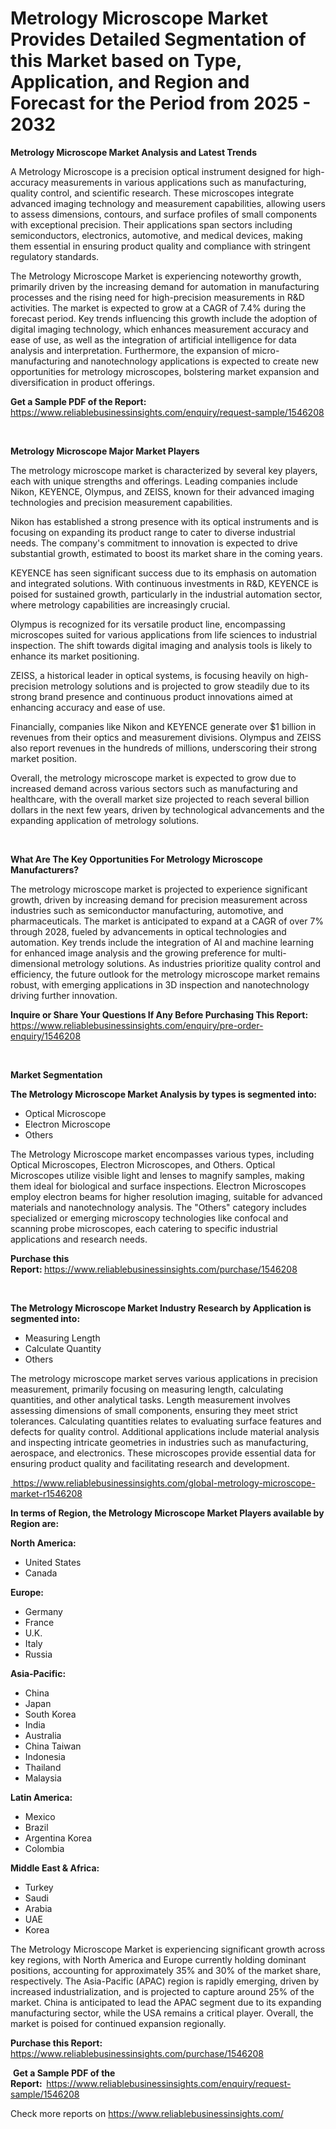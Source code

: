 <p><h1>Metrology Microscope Market Provides Detailed Segmentation of this Market based on Type, Application, and Region and Forecast for the Period from 2025 - 2032</h1></p><p><strong>Metrology Microscope Market Analysis and Latest Trends</strong></p>
<p><p>A Metrology Microscope is a precision optical instrument designed for high-accuracy measurements in various applications such as manufacturing, quality control, and scientific research. These microscopes integrate advanced imaging technology and measurement capabilities, allowing users to assess dimensions, contours, and surface profiles of small components with exceptional precision. Their applications span sectors including semiconductors, electronics, automotive, and medical devices, making them essential in ensuring product quality and compliance with stringent regulatory standards.</p><p>The Metrology Microscope Market is experiencing noteworthy growth, primarily driven by the increasing demand for automation in manufacturing processes and the rising need for high-precision measurements in R&D activities. The market is expected to grow at a CAGR of 7.4% during the forecast period. Key trends influencing this growth include the adoption of digital imaging technology, which enhances measurement accuracy and ease of use, as well as the integration of artificial intelligence for data analysis and interpretation. Furthermore, the expansion of micro-manufacturing and nanotechnology applications is expected to create new opportunities for metrology microscopes, bolstering market expansion and diversification in product offerings.</p></p>
<p><strong>Get a Sample PDF of the Report:&nbsp;</strong> <a href="https://www.reliablebusinessinsights.com/enquiry/request-sample/1546208?utm_campaign=3216&utm_medium=2&utm_source=Github&utm_content=ia&utm_term=08042025&utm_id=metrology-microscope">https://www.reliablebusinessinsights.com/enquiry/request-sample/1546208</a></p>
<p>&nbsp;</p>
<p><strong>Metrology Microscope Major Market Players</strong></p>
<p><p>The metrology microscope market is characterized by several key players, each with unique strengths and offerings. Leading companies include Nikon, KEYENCE, Olympus, and ZEISS, known for their advanced imaging technologies and precision measurement capabilities. </p><p>Nikon has established a strong presence with its optical instruments and is focusing on expanding its product range to cater to diverse industrial needs. The company's commitment to innovation is expected to drive substantial growth, estimated to boost its market share in the coming years.</p><p>KEYENCE has seen significant success due to its emphasis on automation and integrated solutions. With continuous investments in R&D, KEYENCE is poised for sustained growth, particularly in the industrial automation sector, where metrology capabilities are increasingly crucial. </p><p>Olympus is recognized for its versatile product line, encompassing microscopes suited for various applications from life sciences to industrial inspection. The shift towards digital imaging and analysis tools is likely to enhance its market positioning.</p><p>ZEISS, a historical leader in optical systems, is focusing heavily on high-precision metrology solutions and is projected to grow steadily due to its strong brand presence and continuous product innovations aimed at enhancing accuracy and ease of use.</p><p>Financially, companies like Nikon and KEYENCE generate over $1 billion in revenues from their optics and measurement divisions. Olympus and ZEISS also report revenues in the hundreds of millions, underscoring their strong market position. </p><p>Overall, the metrology microscope market is expected to grow due to increased demand across various sectors such as manufacturing and healthcare, with the overall market size projected to reach several billion dollars in the next few years, driven by technological advancements and the expanding application of metrology solutions.</p></p>
<p>&nbsp;</p>
<p><strong>What Are The Key Opportunities For Metrology Microscope Manufacturers?</strong></p>
<p><p>The metrology microscope market is projected to experience significant growth, driven by increasing demand for precision measurement across industries such as semiconductor manufacturing, automotive, and pharmaceuticals. The market is anticipated to expand at a CAGR of over 7% through 2028, fueled by advancements in optical technologies and automation. Key trends include the integration of AI and machine learning for enhanced image analysis and the growing preference for multi-dimensional metrology solutions. As industries prioritize quality control and efficiency, the future outlook for the metrology microscope market remains robust, with emerging applications in 3D inspection and nanotechnology driving further innovation.</p></p>
<p><strong>Inquire or Share Your Questions If Any Before Purchasing This Report:</strong> <a href="https://www.reliablebusinessinsights.com/enquiry/pre-order-enquiry/1546208?utm_campaign=3216&utm_medium=2&utm_source=Github&utm_content=ia&utm_term=08042025&utm_id=metrology-microscope">https://www.reliablebusinessinsights.com/enquiry/pre-order-enquiry/1546208</a></p>
<p>&nbsp;</p>
<p><strong>Market Segmentation</strong></p>
<p><strong>The Metrology Microscope Market Analysis by types is segmented into:</strong></p>
<p><ul><li>Optical Microscope</li><li>Electron Microscope</li><li>Others</li></ul></p>
<p><p>The Metrology Microscope market encompasses various types, including Optical Microscopes, Electron Microscopes, and Others. Optical Microscopes utilize visible light and lenses to magnify samples, making them ideal for biological and surface inspections. Electron Microscopes employ electron beams for higher resolution imaging, suitable for advanced materials and nanotechnology analysis. The "Others" category includes specialized or emerging microscopy technologies like confocal and scanning probe microscopes, each catering to specific industrial applications and research needs.</p></p>
<p><strong>Purchase this Report:&nbsp;</strong><a href="https://www.reliablebusinessinsights.com/purchase/1546208?utm_campaign=3216&utm_medium=2&utm_source=Github&utm_content=ia&utm_term=08042025&utm_id=metrology-microscope">https://www.reliablebusinessinsights.com/purchase/1546208</a></p>
<p>&nbsp;</p>
<p><strong>The Metrology Microscope Market Industry Research by Application is segmented into:</strong></p>
<p><ul><li>Measuring Length</li><li>Calculate Quantity</li><li>Others</li></ul></p>
<p><p>The metrology microscope market serves various applications in precision measurement, primarily focusing on measuring length, calculating quantities, and other analytical tasks. Length measurement involves assessing dimensions of small components, ensuring they meet strict tolerances. Calculating quantities relates to evaluating surface features and defects for quality control. Additional applications include material analysis and inspecting intricate geometries in industries such as manufacturing, aerospace, and electronics. These microscopes provide essential data for ensuring product quality and facilitating research and development.</p></p>
<p><a href="https://www.reliablebusinessinsights.com/global-metrology-microscope-market-r1546208?utm_campaign=3216&utm_medium=2&utm_source=Github&utm_content=ia&utm_term=08042025&utm_id=metrology-microscope">&nbsp;https://www.reliablebusinessinsights.com/global-metrology-microscope-market-r1546208</a></p>
<p><strong>In terms of Region, the Metrology Microscope Market Players available by Region are:</strong></p>
<p>
    <p> <strong> North America: </strong>
        <ul>
            <li>United States</li>
            <li>Canada</li>
        </ul>
        </p> 
    <p> <strong> Europe: </strong>
        <ul>
            <li>Germany</li>
            <li>France</li>
            <li>U.K.</li>
            <li>Italy</li>
            <li>Russia</li>
        </ul>
        </p> 
    <p> <strong> Asia-Pacific: </strong>
        <ul>
            <li>China</li>
            <li>Japan</li>
            <li>South Korea</li>
            <li>India</li>
            <li>Australia</li>
            <li>China Taiwan</li>
            <li>Indonesia</li>
            <li>Thailand</li>
            <li>Malaysia</li>
        </ul>
        </p> 
    <p> <strong> Latin America: </strong>
        <ul>
            <li>Mexico</li>
            <li>Brazil</li>
            <li>Argentina Korea</li>
            <li>Colombia</li>
        </ul>
        </p> 
    <p> <strong> Middle East & Africa: </strong>
        <ul>
            <li>Turkey</li>
            <li>Saudi</li>
            <li>Arabia</li>
            <li>UAE</li>
            <li>Korea</li>
        </ul>
    </p>
    </p>
<p><p>The Metrology Microscope Market is experiencing significant growth across key regions, with North America and Europe currently holding dominant positions, accounting for approximately 35% and 30% of the market share, respectively. The Asia-Pacific (APAC) region is rapidly emerging, driven by increased industrialization, and is projected to capture around 25% of the market. China is anticipated to lead the APAC segment due to its expanding manufacturing sector, while the USA remains a critical player. Overall, the market is poised for continued expansion regionally.</p></p>
<p><strong>Purchase this Report: </strong><a href="https://www.reliablebusinessinsights.com/purchase/1546208?utm_campaign=3216&utm_medium=2&utm_source=Github&utm_content=ia&utm_term=08042025&utm_id=metrology-microscope">https://www.reliablebusinessinsights.com/purchase/1546208</a></p>
<p>&nbsp;<strong>Get a Sample PDF of the Report:&nbsp;&nbsp;</strong><a href="https://www.reliablebusinessinsights.com/enquiry/request-sample/1546208?utm_campaign=3216&utm_medium=2&utm_source=Github&utm_content=ia&utm_term=08042025&utm_id=metrology-microscope">https://www.reliablebusinessinsights.com/enquiry/request-sample/1546208</a></p>
<p><strong></strong></p>
<p>Check more reports on <a href="https://www.reliablebusinessinsights.com/?utm_campaign=3216&utm_medium=2&utm_source=Github&utm_content=ia&utm_term=08042025&utm_id=metrology-microscope">https://www.reliablebusinessinsights.com/</a></p>